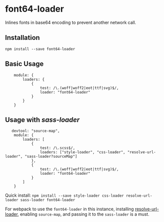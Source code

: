 # font64-loader

Inlines fonts in base64 encoding to prevent another network call.

## Installation
`npm install --save font64-loader`

## Basic Usage
```
    module: {
        loaders: {
            {
                test: /\.(woff|woff2|eot|ttf|svg)$/,
                loader: "font64-loader"
            } 
        }
    }
```

## Usage with *sass-loader*

```
   devtool: "source-map",
    module: {
        loaders: [
            {
                test: /\.scss$/,
                loaders: ["style-loader", "css-loader", "resolve-url-loader", "sass-loader?sourceMap"]
            },
            {
                test: /\.(woff|woff2|eot|ttf|svg)$/,
                loader: "font64-loader"
            }
        ]
    }
```

Quick install: `npm install --save style-loader css-loader resolve-url-loader sass-loader font64-loader`

For webpack to use the `font64-loader` in this instance, installing [resolve-url-loader](https://github.com/bholloway/resolve-url-loader), enabling `source-map`, and passing it to the `sass-loader` is a must. 